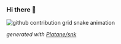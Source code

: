 ### Hi there 👋

![github contribution grid snake animation](https://raw.githubusercontent.com/bivoje/bivoje/output/github-contribution-grid-snake.svg)

_generated with [Platane/snk](https://github.com/Platane/snk)_

<!--
**bivoje/bivoje** is a ✨ _special_ ✨ repository because its `README.md` (this file) appears on your GitHub profile.

Here are some ideas to get you started:

- 🔭 I’m currently working on ...
- 🌱 I’m currently learning ...
- 👯 I’m looking to collaborate on ...
- 🤔 I’m looking for help with ...
- 💬 Ask me about ...
- 📫 How to reach me: ...
- 😄 Pronouns: ...
- ⚡ Fun fact: ...
-->

